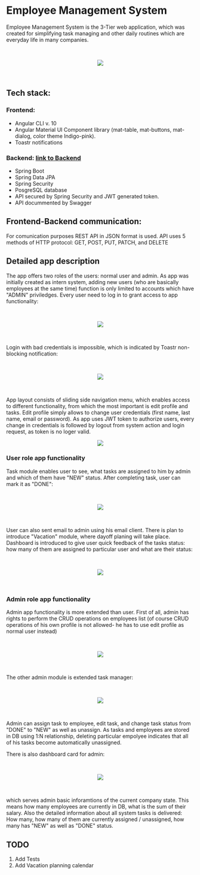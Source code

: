 # Employee Management System 
Employee Management System is the 3-Tier web application, which was created for simplifying task managing and other daily routines which are everyday life in many companies. 

<br>

<p align="center">
  <img src="https://github.com/rwedzony/EmployeeManagementSystem_Front/blob/master/src/assets/img/tasks_list.png">
</p>

<br>

## Tech stack:
### Frontend: 
+ Angular CLI v. 10
+ Angular Material UI Component library (mat-table, mat-buttons, mat-dialog, color theme Indigo-pink).
+ Toastr notifications

### Backend: [link to Backend](https://github.com/rwedzony/EmployeeManagementSystem)
+ Spring Boot
+ Spring Data JPA
+ Spring Security
+ PosgreSQL database
+ API secured by Spring Security and JWT generated token.
+ API docummented by Swagger

## Frontend-Backend communication:
For comunication purposes REST API in JSON format is used. API uses 5 methods of HTTP protocol: GET, POST, PUT, PATCH, and DELETE

## Detailed app description

The app offers two roles of the users: normal user and admin. As app was initially created as intern system, adding new users (who are basically employees at the same time) function is only limited to accounts which have "ADMIN" priviledges. Every user need to log in to grant access to app functionality:

<br>

<p align="center">
  <img src="https://github.com/rwedzony/EmployeeManagementSystem_Front/blob/master/src/assets/img/login_page.png">
</p>

<br>

Login with bad credentials is impossible, which is indicated by Toastr non-blocking notification:

<br>

<p align="center">
  <img src="https://github.com/rwedzony/EmployeeManagementSystem_Front/blob/master/src/assets/img/login_badcredentials.png">
</p>

<br>

App layout consists of sliding side navigation menu, which enables access to different functionality, from which the most important is edit profile and tasks. Edit profile simply allows to change user credentials (first name, last name, email or password). As app uses JWT token to authorize users, every change in credentials is followed by logout from system action and login request, as token is no loger valid.

<p align="center">
  <img src="https://github.com/rwedzony/EmployeeManagementSystem_Front/blob/master/src/assets/img/edit_profile.png">
</p>

### User role app functionality
Task module enables user to see, what tasks are assigned to him by admin and which of them have "NEW" status. After completing task, user can mark it as "DONE":

<br>

<p align="center">
  <img src="https://github.com/rwedzony/EmployeeManagementSystem_Front/blob/master/src/assets/img/user_tasks.png">
</p>

<br>

User can also sent email to admin using his email client. There is plan to introduce "Vacation" module, where dayoff planing will take place. Dashboard is introduced to give user quick feedback of the tasks status: how many of them are assigned to particular user and what are their status:

<br>

<p align="center">
  <img src="https://github.com/rwedzony/EmployeeManagementSystem_Front/blob/master/src/assets/img/user_dashboard.png">
</p>

<br>

### Admin role app functionality
Admin app functionality is more extended than user. First of all, admin has rights to perform the CRUD operations on employees list (of course CRUD operations of his own profile is not allowed- he has to use edit profile as normal user instead)

<br>

<p align="center">
  <img src="https://github.com/rwedzony/EmployeeManagementSystem_Front/blob/master/src/assets/img/employee_list.png">
</p>

<br>

The other admin module is extended task manager:

<br>

<p align="center">
  <img src="https://github.com/rwedzony/EmployeeManagementSystem_Front/blob/master/src/assets/img/tasks_list.png">
</p>

<br>

Admin can assign task to employee, edit task, and change task status from "DONE" to "NEW" as well as unassign. As tasks and employees are stored in DB using 1:N relationship, deleting particular empolyee indicates that all of his tasks become automatically unassigned.

There is also dashboard card for admin:

<br>

<p align="center">
  <img src="https://github.com/rwedzony/EmployeeManagementSystem_Front/blob/master/src/assets/img/admin_dashboard.png">
</p>

<br>

which serves admin basic inforamtions of the current company state. This means how many employees are currently in DB, what is the sum of their salary. Also the detailed information about all system tasks is delivered: How many, how many of them are currently assigned / unassigned, how many has "NEW" as well as "DONE" status.

## TODO
1. Add Tests
2. Add Vacation planning calendar
